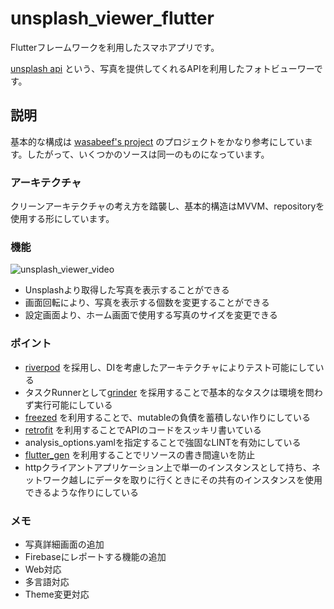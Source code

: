 # unsplash_viewer_flutter

Flutterフレームワークを利用したスマホアプリです。

[unsplash api](https://unsplash.com/developers) という、写真を提供してくれるAPIを利用したフォトビューワーです。

## 説明

基本的な構成は [wasabeef's project](https://github.com/wasabeef/flutter-architecture-blueprints) のプロジェクトをかなり参考にしています。したがって、いくつかのソースは同一のものになっています。

### アーキテクチャ
クリーンアーキテクチャの考え方を踏襲し、基本的構造はMVVM、repositoryを使用する形にしています。

### 機能
![unsplash_viewer_video](https://user-images.githubusercontent.com/41030516/122670679-2b1ab100-d1fe-11eb-8c88-f8054100b7bc.gif)
* Unsplashより取得した写真を表示することができる
* 画面回転により、写真を表示する個数を変更することができる
* 設定画面より、ホーム画面で使用する写真のサイズを変更できる

### ポイント
* [riverpod](https://riverpod.dev/) を採用し、DIを考慮したアーキテクチャによりテスト可能にしている
* タスクRunnerとして[grinder](https://pub.dev/packages/grinder) を採用することで基本的なタスクは環境を問わず実行可能にしている
* [freezed](https://pub.dev/packages/freezed) を利用することで、mutableの負債を蓄積しない作りにしている
* [retrofit](https://pub.dev/packages/retrofit) を利用することでAPIのコードをスッキリ書いている
* analysis_options.yamlを指定することで強固なLINTを有効にしている
* [flutter_gen](https://pub.dev/packages/flutter_gen) を利用することでリソースの書き間違いを防止
* httpクライアントアプリケーション上で単一のインスタンスとして持ち、ネットワーク越しにデータを取りに行くときにその共有のインスタンスを使用できるような作りにしている

### メモ
* 写真詳細画面の追加
* Firebaseにレポートする機能の追加
* Web対応
* 多言語対応
* Theme変更対応
